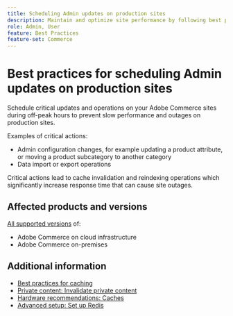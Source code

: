 ```yaml
---
title: Scheduling Admin updates on production sites
description: Maintain and optimize site performance by following best practices for configure indexers
role: Admin, User
feature: Best Practices
feature-set: Commerce
---
```


# Best practices for scheduling Admin updates on production sites

Schedule critical updates and operations on your Adobe Commerce sites during off-peak hours to prevent slow performance and outages on production sites.

Examples of critical actions:

- Admin configuration changes, for example updating a product attribute, or moving a product subcategory to another category
- Data import or export operations

Critical actions lead to cache invalidation and reindexing operations which significantly increase response time that can cause site outages.

## Affected products and versions

[All supported versions](../../../release/versions.md) of:

- Adobe Commerce on cloud infrastructure
- Adobe Commerce on-premises

## Additional information

- [Best practices for caching](https://docs.magento.com/user-guide/system/cache-management.html#best-practices-for-caching)
- [Private content: Invalidate private content](https://developer.adobe.com/commerce/php/development/cache/page/private-content/#invalidate-private-content)
- [Hardware recommendations: Caches](../../../performance/hardware.md#caches)
- [Advanced setup: Set up Redis](../../../performance/advanced-setup.md#set-up-redis)

